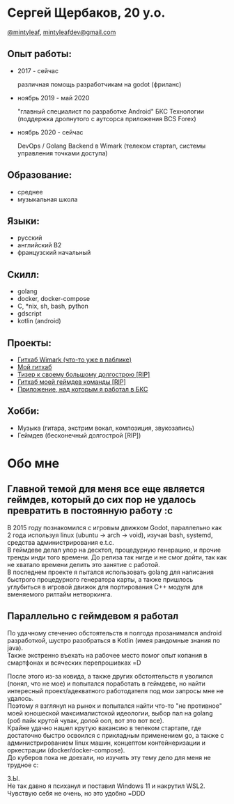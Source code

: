 # Сергей Щербаков, 20 y.o.

[@mintyleaf](https://t.me/mintyleaf), <mintyleafdev@gmail.com>


## Опыт работы:
* 2017 - сейчас


    различная помощь разработчикам на godot (фриланс)

* ноябрь 2019 - май 2020


    "главный специалист по разработке Android" БКС Технологии
    (поддержка дропнутого с аутсорса приложения BCS Forex)

* ноябрь 2020 - сейчас


    DevOps / Golang Backend в Wimark
    (телеком стартап, системы управления точками доступа)

## Образование:
* среднее
* музыкальная школа

## Языки:
* русский
* английский B2
* французский начальный

## Скилл:
* golang
* docker, docker-compose
* C, *nix, sh, bash, python
* gdscript
* kotlin (android)

## Проекты:
* [Гитхаб Wimark (что-то уже в паблике)](https://github.com/wimark)
* [Мой гитхаб](https://github.com/mintyleaf)
* [Тизер к своему большому долгострою [RIP]](https://reddit.com/r/indiegames/comments/f4nwrq/teaser/)
* [Гитхаб моей геймдев команды [RIP]](https://github.com/HGRussian)
* [Приложение, над которым я работал в БКС](https://play.google.com/store/apps/details?id=com.galament.bcs_connect)



## Хобби:
* Музыка (гитара, экстрим вокал, композиция, звукозапись)
* Геймдев (бесконечный долгострой [RIP])


# Обо мне

## Главной темой для меня все еще является геймдев, который до сих пор не удалось превратить в постоянную работу :с  
В 2015 году познакомился с игровым движком Godot, параллельно как 2 года используя linux (ubuntu -> arch -> void), изучая bash, systemd, средства администрирования e.t.c.  
В геймдеве делал упор на десктоп, процедурную генерацию, и прочие тренды инди того времени. До релиза так нигде и не смог дойти, так как не хватало времени делить это занятие с работой.  
В последнем проекте я пытался использовать golang для написания быстрого процедурного генератора карты, а также пришлось углубиться в игровой движок для портирования C++ модуля для вменяемого рилтайм нетворкинга.  

## Параллельно с геймдевом я работал
По удачному стечению обстоятельств я полгода прозанимался android разработкой, шустро разобраться в Kotlin (имея рандомные знания по java).  
Также экстренно въехать на рабочее место помог опыт копания в смартфонах и всяческих перепрошивках =D  

После этого из-за ковида, а также других обстоятельств я уволился (понял, что не мое) и попытался поработать в геймдеве, но найти интересный проект/адекватного работодателя под мои запросы мне не удалось.  
Поэтому я взглянул на рынок и попытался найти что-то "не противное" моей юношеской максималистской идеологии, выбор пал на golang (роб пайк крутой чувак, долой ооп, вот это вот все).  
Крайне удачно нашел крутую вакансию в телеком стартапе, где достаточно быстро освоился с прикладным применением go, а также с администрированием linux машин, концептом контейнеризации и оркестрации (docker/docker-compose).  
До куберов пока не доехали, но изучить эту тему дело для меня не трудное с:  

З.Ы.  
Не так давно я психанул и поставил Windows 11 и накрутил WSL2. Чувствую себя не очень, но это удобно =DDD
